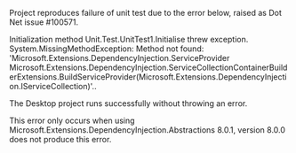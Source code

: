 Project reproduces failure of unit test due to the error below, raised as Dot Net issue #100571.

Initialization method Unit.Test.UnitTest1.Initialise threw exception. System.MissingMethodException: Method not found: 'Microsoft.Extensions.DependencyInjection.ServiceProvider Microsoft.Extensions.DependencyInjection.ServiceCollectionContainerBuilderExtensions.BuildServiceProvider(Microsoft.Extensions.DependencyInjection.IServiceCollection)'..

The Desktop project runs successfully without throwing an error.

This error only occurs when using Microsoft.Extensions.DependencyInjection.Abstractions 8.0.1, version 8.0.0 does not produce this error.
